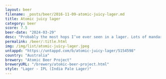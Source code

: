 ```yaml
---
layout: beer
filename: _posts/beer/2016-11-09-atomic-juicy-lager.md
title: Atomic juicy lager
category: beer
score: 7.5
beer-date: "2024-03-29"
desc: "Probably the most hops I’ve ever seen in a lager. Lots of mandarin flavour"
permalink: /beer/:title.html
img: /img/list/atomic-juicy-lager.jpeg
untappd: "https://untappd.com/b/atomic-juicy-lager/5154598"
country: "Australia"
brewery: "Atomic Beer Project"
breweryURL: "/brewery/atomic-beer-project.html"
style: "Lager - IPL (India Pale Lager)"
---
```

